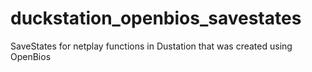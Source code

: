 # duckstation_openbios_savestates
SaveStates for netplay functions in Dustation that was created using OpenBios
